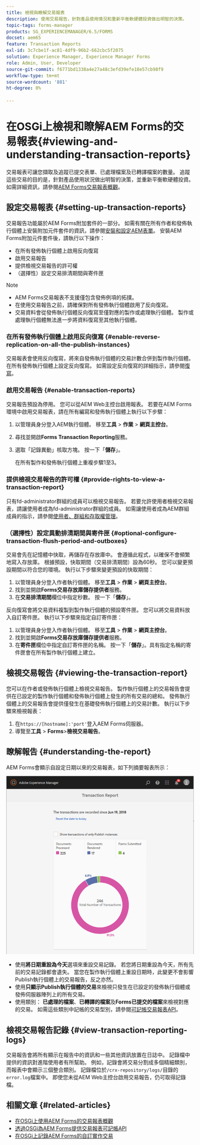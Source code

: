 ```yaml
---
title: 檢視與瞭解交易報表
description: 使用交易報告，針對產品使用情況和重新平衡軟硬體投資做出明智的決策。
topic-tags: forms-manager
products: SG_EXPERIENCEMANAGER/6.5/FORMS
docset: aem65
feature: Transaction Reports
exl-id: 3c7cbe1f-ac81-4df9-96b2-662cbc5f2075
solution: Experience Manager, Experience Manager Forms
role: Admin, User, Developer
source-git-commit: f6771bd1338a4e27a48c3efd39efe18e57cb98f9
workflow-type: tm+mt
source-wordcount: '881'
ht-degree: 0%

---
```


# 在OSGi上檢視和瞭解AEM Forms的交易報表{#viewing-and-understanding-transaction-reports}

交易報表可讓您擷取及追蹤已提交表單、已處理檔案及已轉譯檔案的數量。 追蹤這些交易的目的是，針對產品使用狀況做出明智的決策，並重新平衡軟硬體投資。 如需詳細資訊，請參閱[AEM Forms交易報表概觀](../../forms/using/transaction-reports-overview.md)。

## 設定交易報表  {#setting-up-transaction-reports}

交易報告功能屬於AEM Forms附加套件的一部分。 如需有關在所有作者和發佈執行個體上安裝附加元件套件的資訊，請參閱[安裝和設定AEM表單](/help/forms/using/installing-configuring-aem-forms-osgi.md)。 安裝AEM Forms附加元件套件後，請執行以下操作：

* 在所有發佈執行個體上啟用反向復寫
* 啟用交易報告
* 提供檢視交易報告的許可權
* （選擇性）設定交易排清期間與寄件匣[](/help/forms/using/installing-configuring-aem-forms-osgi.md)

>[!NOTE]
>
>* AEM Forms交易報表不支援僅包含發佈例項的拓撲。
>* 在使用交易報告之前，請確保對所有發佈執行個體啟用了反向復寫。
>* 交易資料會從發佈執行個體反向復寫至僅對應的製作或處理執行個體。 製作或處理執行個體無法進一步將資料復寫至其他執行個體。
>

### 在所有發佈執行個體上啟用反向復寫 {#enable-reverse-replication-on-all-the-publish-instances}

交易報表會使用反向復寫，將來自發佈執行個體的交易計數合併到製作執行個體。 在所有發佈執行個體上設定反向復寫。 如需設定反向復寫的詳細指示，請參閱[復寫](/help/sites-deploying/replication.md)。

### 啟用交易報告 {#enable-transaction-reports}

交易報告預設為停用。 您可以從AEM Web主控台啟用報表。 若要在AEM Forms環境中啟用交易報表，請在所有編寫和發佈執行個體上執行以下步驟：

1. 以管理員身分登入AEM執行個體。 移至&#x200B;**工具** > **作業** > **網頁主控台**。
1. 尋找並開啟&#x200B;**Forms Transaction Reporting**&#x200B;服務。
1. 選取「記錄異動」核取方塊。 按一下「**儲存**」。

   在所有製作和發佈執行個體上重複步驟1至3。

### 提供檢視交易報告的許可權 {#provide-rights-to-view-a-transaction-report}

只有fd-administrator群組的成員可以檢視交易報告。 若要允許使用者檢視交易報表，請讓使用者成為fd-administrator群組的成員。 如需讓使用者成為AEM群組成員的指示，請參閱[使用者、群組和存取權管理](/help/sites-administering/user-group-ac-admin.md)。

### （選擇性）設定異動排清期間與寄件匣 {#optional-configure-transaction-flush-period-and-outboxes}

交易會先在記憶體中快取，再儲存在存放庫中。 會遵循此程式，以確保不會頻繁地寫入存放庫。 根據預設，快取期間（交易排清期間）設為60秒。 您可以變更預設期間以符合您的環境。 執行以下步驟來變更預設的快取期間：

1. 以管理員身分登入作者執行個體。 移至&#x200B;**工具** > **作業** > **網頁主控台**。
1. 找到並開啟&#x200B;**Forms交易存放庫儲存提供者**&#x200B;服務。
1. 在&#x200B;**交易排清期間**&#x200B;欄位中指定秒數。 按一下「**儲存**」。

反向復寫會將交易資料複製到製作執行個體的預設寄件匣。 您可以將交易資料放入自訂寄件匣。 執行以下步驟來指定自訂寄件匣：

1. 以管理員身分登入作者執行個體。 移至&#x200B;**工具** > **作業** > **網頁主控台**。
1. 找到並開啟&#x200B;**Forms交易存放庫儲存提供者**&#x200B;服務。
1. 在&#x200B;**寄件匣**&#x200B;欄位中指定自訂寄件匣的名稱。 按一下「**儲存**」。具有指定名稱的寄件匣會在所有製作執行個體上建立。

## 檢視交易報告 {#viewing-the-transaction-report}

您可以在作者或發佈執行個體上檢視交易報告。 製作執行個體上的交易報告會提供在已設定的製作執行個體和發佈執行個體上發生的所有交易的總和。 發佈執行個體上的交易報告會提供僅發生在基礎發佈執行個體上的交易計數。 執行以下步驟來檢視報表：

1. 在`https://[hostname]:'port'`登入AEM Forms伺服器。
1. 導覽至&#x200B;**工具** > **Forms**>**檢視交易報告**。

## 瞭解報告 {#understanding-the-report}

AEM Forms會顯示自設定日期以來的交易報表，如下列摘要報表所示：

![sample-transaction-report-author](assets/sample-transaction-report-author.png)

* 使用&#x200B;**將日期重設為今天**&#x200B;選項來重設交易記錄。 若您將日期重設為今天，所有先前的交易記錄都會遺失。 當您在製作執行個體上重設日期時，此變更不會影響Publish執行個體上的交易報告，反之亦然。
* 使用&#x200B;**只顯示Publish執行個體的交易**&#x200B;來檢視只發生在已設定的發佈執行個體或發佈伺服器陣列上的所有交易。
* 使用類別： **已處理的檔案**、**已轉譯的檔案**&#x200B;及&#x200B;**Forms已提交的檔案**&#x200B;來檢視對應的交易。 如需這些類別中記帳的交易型別，請參閱[可記帳交易報表API](../../forms/using/transaction-reports-billable-apis.md)。

## 檢視交易報告記錄 {#view-transaction-reporting-logs}

交易報告會將所有顯示在報告中的資訊和一些其他資訊放置在日誌中。 記錄檔中提供的資訊對進階使用者有所幫助。 例如，記錄會將交易分割成多個精細類別，而報表中會顯示三個整合類別。 記錄檔位於`/crx-repository/logs/`目錄的`error.log`檔案中。 即使您未從AEM Web主控台啟用交易報告，仍可取得記錄檔。

## 相關文章 {#related-articles}

* [在OSGi上使用AEM Forms的交易報表概觀](../../forms/using/transaction-reports-overview.md)
* [透過OSGi為AEM Forms提供交易報表可記帳API](../../forms/using/transaction-reports-billable-apis.md)
* [在OSGi上記錄AEM Forms的自訂實作交易](/help/forms/using/record-transaction-custom-implementation.md)
